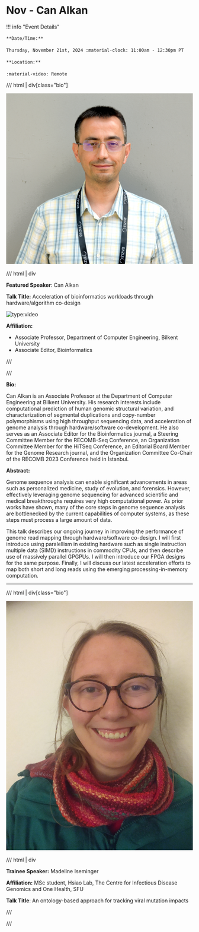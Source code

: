 # Nov - Can Alkan

!!! info "Event Details"

    **Date/Time:**

    Thursday, November 21st, 2024 :material-clock: 11:00am - 12:30pm PT

    **Location:**

    :material-video: Remote

/// html | div[class="bio"]

![headshot](./images/can-alkan.png)

/// html | div

**Featured Speaker**: Can Alkan

**Talk Title:** Acceleration of bioinformatics workloads through hardware/algorithm co-design

![type:video](https://www.youtube.com/embed/1wOg8arUSiM)

**Affiliation:**

- Associate Professor, Department of Computer Engineering, Bilkent University
- Associate Editor, Bioinformatics

///

///

**Bio:**

Can Alkan is an Associate Professor at the Department of Computer Engineering at Bilkent University. His research interests include computational prediction of human genomic structural variation, and characterization of segmental duplications and copy-number polymorphisms using high throughput sequencing data, and acceleration of genome analysis through hardware/software co-development. He also serves as an Associate Editor for the Bioinformatics journal, a Steering Committee Member for the RECOMB-Seq Conference, an Organization Committee Member for the HiTSeq Conference, an Editorial Board Member for the Genome Research journal, and the Organization Committee Co-Chair of the RECOMB 2023 Conference held in İstanbul.

**Abstract:**

Genome sequence analysis can enable significant advancements in areas such as personalized medicine, study of evolution, and forensics. However, effectively leveraging genome sequencing for advanced scientific and medical breakthroughs requires very high computational power. As prior works have shown, many of the core steps in genome sequence analysis are bottlenecked by the current capabilities of computer systems, as these steps must process a large amount of data.

This talk describes our ongoing journey in improving the performance of genome read mapping through hardware/software co-design. I will first introduce using paralellism in existing hardware such as single instruction multiple data (SIMD) instructions in commodity CPUs, and then describe use of massively parallel GPGPUs. I will then introduce our FPGA designs for the same purpose. Finally, I will discuss our latest acceleration efforts to map both short and long reads using the emerging processing-in-memory computation.

---

/// html | div[class="bio"]

![headshot](./images/madeline-iseminger.jpg)

/// html | div

**Trainee Speaker:** Madeline Iseminger

**Affiliation:** MSc student, Hsiao Lab, The Centre for Infectious Disease Genomics and One Health, SFU

**Talk Title**: An ontology-based approach for tracking viral mutation impacts

///

///
